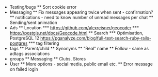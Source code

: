 * Testing/bugs
** Sort cookie error
* Messaging
** Fix messages appearing twice when sent - confirmation?
** notifications - need to know number of unread messages per chat
** Sending/sent animation
* Ads
** Location
*** https://github.com/alexreisner/geocoder
*** https://postgis.net/docs/Geocode.html
** Search
*** Optimisation, PostgreSQL 12 https://pganalyze.com/blog/full-text-search-ruby-rails-postgres
*** tag filtering
* tags
** Parent/child
** Synonyms
** "Real" name
** Follow - same as adtags associations
* groups
** Messaging
** Clubs, Stores
* User
** More options - social media, public email etc.
** Error message on failed login

